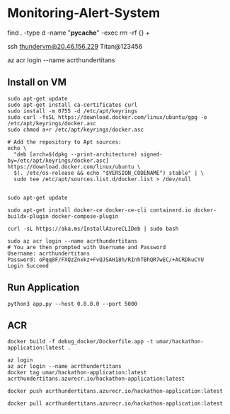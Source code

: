 # Monitoring-Alert-System

find . -type d -name "__pycache__" -exec rm -rf {} +


ssh thundervm@20.46.156.229
Titan@123456


az acr login --name acrthundertitans


## Install on VM

```shell
sudo apt-get update
sudo apt-get install ca-certificates curl
sudo install -m 0755 -d /etc/apt/keyrings
sudo curl -fsSL https://download.docker.com/linux/ubuntu/gpg -o /etc/apt/keyrings/docker.asc
sudo chmod a+r /etc/apt/keyrings/docker.asc

# Add the repository to Apt sources:
echo \
  "deb [arch=$(dpkg --print-architecture) signed-by=/etc/apt/keyrings/docker.asc] https://download.docker.com/linux/ubuntu \
  $(. /etc/os-release && echo "$VERSION_CODENAME") stable" | \
  sudo tee /etc/apt/sources.list.d/docker.list > /dev/null


sudo apt-get update

sudo apt-get install docker-ce docker-ce-cli containerd.io docker-buildx-plugin docker-compose-plugin
```

```shell
curl -sL https://aka.ms/InstallAzureCLIDeb | sudo bash
```

```shell
sudo az acr login --name acrthundertitans
# You are then prompted with Username and Password
Username: acrthundertitans
Password: oPqq8F/FXQzZnxkz+FvQJSAH18h/RInhTBhQR7wEC/+ACRDkuCYU
Login Succeed
```

## Run Application 

```shell
python3 app.py --host 0.0.0.0 --port 5000
```

## ACR

```shell
docker build -f debug_docker/Dockerfile.app -t umar/hackathon-application:latest .

az login
az acr login --name acrthundertitans
docker tag umar/hackathon-application:latest acrthundertitans.azurecr.io/hackathon-application:latest

docker push acrthundertitans.azurecr.io/hackathon-application:latest

docker pull acrthundertitans.azurecr.io/hackathon-application:latest
```
